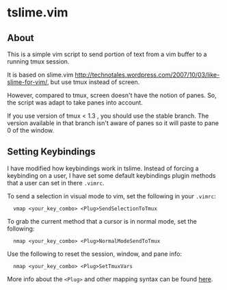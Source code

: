 tslime.vim
==========

About
-----
This is a simple vim script to send portion of text from a vim buffer to a
running tmux session.

It is based on slime.vim http://technotales.wordpress.com/2007/10/03/like-slime-for-vim/,
but use tmux instead of screen.

However, compared to tmux, screen doesn't have the notion of panes. So, the
script was adapt to take panes into account.

If you use version of tmux < 1.3 , you should use the stable branch. The version
available in that branch isn't aware of panes so it will paste to pane 0 of the
window.

Setting Keybindings
-------------------

I have modified how keybindings work in tslime.  Instead of forcing a
keybinding on a user, I have set some default keybindings plugin methods that a
user can set in there `.vimrc`.

To send a selection in visual mode to vim, set the following in your `.vimrc`:

``` vim
  vmap <your_key_combo> <Plug>SendSelectionToTmux
```

To grab the current method that a cursor is in normal mode, set the following:

``` vim
  nmap <your_key_combo> <Plug>NormalModeSendToTmux
```

Use the following to reset the session, window, and pane info:

``` vim
  nmap <your_key_combo> <Plug>SetTmuxVars
```

More info about the `<Plug>` and other mapping syntax can be found
[here](http://vim.wikia.com/wiki/Mapping_keys_in_Vim_-_Tutorial_(Part_3)).
